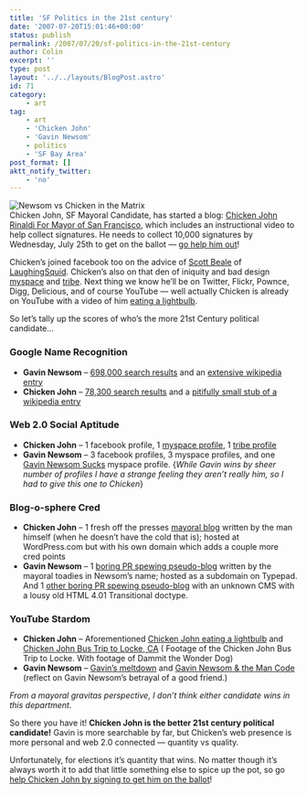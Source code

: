 ```yaml
---
title: 'SF Politics in the 21st century'
date: '2007-07-20T15:01:46+00:00'
status: publish
permalink: /2007/07/20/sf-politics-in-the-21st-century
author: Colin
excerpt: ''
type: post
layout: '../../layouts/BlogPost.astro'
id: 71
category:
    - art
tag:
    - art
    - 'Chicken John'
    - 'Gavin Newsom'
    - politics
    - 'SF Bay Area'
post_format: []
aktt_notify_twitter:
    - 'no'
---
```

![Newsom vs Chicken in the Matrix](/uploads/2007/07/newsom_and-chicken-matrix.jpg)  
Chicken John, SF Mayoral Candidate, has started a blog: [Chicken John Rinaldi For Mayor of San Francisco](https://voteforchicken.com/), which includes an instructional video to help collect signatures. He needs to collect 10,000 signatures by Wednesday, July 25th to get on the ballot — [go help him out](https://voteforchicken.com/2007/07/19/video-help-chicken-john-run-for-mayor-of-san-francisco/)!

Chicken’s joined facebook too on the advice of [Scott Beale](https://laughingsquid.com/scott-beale/) of [LaughingSquid](https://laughingsquid.com/). Chicken’s also on that den of iniquity and bad design [myspace](https://www.myspace.com/chickenjohn) and [tribe](https://people.tribe.net/a1d78646-efee-4e5f-80ca-3a11d409d9d2?_click_path=Application%5Btribe%5D.Person%5Ba1d78646-efee-4e5f-80ca-3a11d409d9d2%5D). Next thing we know he’ll be on Twitter, Flickr, Pownce, Digg, Delicious, and of course YouTube — well actually Chicken is already on YouTube with a video of him [eating a lightbulb](https://youtube.com/watch?v=4TmnZzyWaxw).

So let’s tally up the scores of who’s the more 21st Century political candidate…

### Google Name Recognition

- **Gavin Newsom** – [698,000 search results](https://www.google.com/search?hl=en&q=%22gavin+newsom%22&btnG=Search) and an [extensive wikipedia entry](https://en.wikipedia.org/wiki/Gavin_Newsom)
- **Chicken John** – [78,300 search results](https://www.google.com/search?hl=en&q=%22chicken+john%22&btnG=Search) and a [pitifully small stub of a wikipedia entry](https://en.wikipedia.org/wiki/Chicken_john)

### Web 2.0 Social Aptitude

- **Chicken John** – 1 facebook profile, 1 [myspace profile](https://www.myspace.com/chickenjohn), 1 [tribe profile](https://people.tribe.net/a1d78646-efee-4e5f-80ca-3a11d409d9d2?_click_path=Application%5Btribe%5D.Person%5Ba1d78646-efee-4e5f-80ca-3a11d409d9d2%5D)
- **Gavin Newsom** – 3 facebook profiles, 3 myspace profiles, and one [Gavin Newsom Sucks](https://profile.myspace.com/index.cfm?fuseaction=user.viewprofile&friendID=70429663) myspace profile. {*While Gavin wins by sheer number of profiles I have a strange feeling they aren’t really him, so I had to give this one to Chicken*}

### Blog-o-sphere Cred

- **Chicken John** – 1 fresh off the presses [mayoral blog](https://voteforchicken.com/) written by the man himself (when he doesn’t have the cold that is); hosted at WordPress.com but with his own domain which adds a couple more cred points
- **Gavin Newsom** – 1 [boring PR spewing pseudo-blog](https://sfmayor.typepad.com/) written by the mayoral toadies in Newsom’s name; hosted as a subdomain on Typepad. And 1 [other boring PR spewing pseudo-blog](https://www.actlocallysf.org/index.php) with an unknown CMS with a lousy old HTML 4.01 Transitional doctype.

### YouTube Stardom

- **Chicken John** – Aforementioned [Chicken John eating a lightbulb](https://youtube.com/watch?v=4TmnZzyWaxw) and [Chicken John Bus Trip to Locke, CA](https://youtube.com/watch?v=DuWAXJQRrrk) ( Footage of the Chicken John Bus Trip to Locke. With footage of Dammit the Wonder Dog)
- **Gavin Newsom** – [Gavin’s meltdown](https://youtube.com/watch?v=ZUb8Xv6m7lU) and [Gavin Newsom &amp; the Man Code](https://youtube.com/watch?v=S3E-7JcS1Jc) (reflect on Gavin Newsom’s betrayal of a good friend.)

*From a mayoral gravitas perspective, I don’t think either candidate wins in this department.*

So there you have it! **Chicken John is the better 21st century political candidate!** Gavin is more searchable by far, but Chicken’s web presence is more personal and web 2.0 connected — quantity vs quality.

Unfortunately, for elections it’s quantity that wins. No matter though it’s always worth it to add that little something else to spice up the pot, so go [help Chicken John by signing to get him on the ballot](https://voteforchicken.com/2007/07/19/video-help-chicken-john-run-for-mayor-of-san-francisco/)!